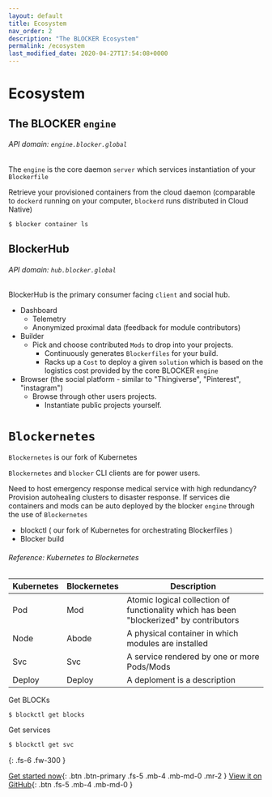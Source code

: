 ```yaml
---
layout: default
title: Ecosystem
nav_order: 2
description: "The BLOCKER Ecosystem"
permalink: /ecosystem
last_modified_date: 2020-04-27T17:54:08+0000
---
```


# Ecosystem

## The BLOCKER `engine`
###### API domain:   `engine.blocker.global`
The `engine` is the core daemon `server` which services instantiation of your `Blockerfile`

Retrieve your provisioned containers from the cloud daemon (comparable to `dockerd` running on your computer,
`blockerd` runs distributed in Cloud Native)

`$ blocker container ls`

## BlockerHub
###### API domain:   `hub.blocker.global`

BlockerHub is the primary consumer facing `client` and social hub.

+ Dashboard
    + Telemetry
    + Anonymized proximal data  (feedback for module contributors)
+ Builder
    + Pick and choose contributed `Mods` to drop into your projects.
        + Continuously generates `Blockerfiles` for your build.
        + Racks up a `Cost` to deploy a given `solution` which is based on the logistics cost provided by the core BLOCKER `engine`
+ Browser (the social platform - similar to "Thingiverse", "Pinterest", "instagram")
    + Browse through other users projects.
        + Instantiate public projects yourself.

# `Blockernetes`

`Blockernetes` is our fork of Kubernetes

`Blockernetes` and `blocker` CLI clients are for power users.

Need to host emergency response medical service with high redundancy?  Provision autohealing clusters to disaster response.
If services die containers and mods can be auto deployed by the blocker `engine` through the use of `Blockernetes`

+ blockctl  ( our fork of Kubernetes for orchestrating Blockerfiles )
+ Blocker build

###### Reference: Kubernetes to Blockernetes

| Kubernetes | Blockernetes | Description |
|------------|--------------| ----------- |
| Pod        | Mod          | Atomic logical collection of functionality which has been "blockerized" by contributors |
| Node       | Abode        | A physical container in which modules are installed |
| Svc        | Svc          | A service rendered by one or more Pods/Mods |
| Deploy     | Deploy       | A deploment is a description |

Get BLOCKs 
```bash
$ blockctl get blocks
```

Get services 
```bash
$ blockctl get svc
```





{: .fs-6 .fw-300 }

[Get started now](#getting-started){: .btn .btn-primary .fs-5 .mb-4 .mb-md-0 .mr-2 } [View it on GitHub](https://github.com/pmarsceill/just-the-docs){: .btn .fs-5 .mb-4 .mb-md-0 }
